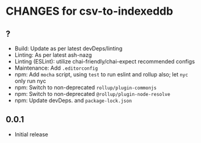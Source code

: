 # CHANGES for csv-to-indexeddb

## ?

- Build: Update as per latest devDeps/linting
- Linting: As per latest ash-nazg
- Linting (ESLint): utilize chai-friendly/chai-expect recommended configs
- Maintenance: Add `.editorconfig`
- npm: Add `mocha` script, using `test` to run eslint and rollup also; let
    `nyc` only run nyc
- npm: Switch to non-deprecated `rollup/plugin-commonjs`
- npm: Switch to non-deprecated `@rollup/plugin-node-resolve`
- npm: Update devDeps. and `package-lock.json`

## 0.0.1

- Initial release
